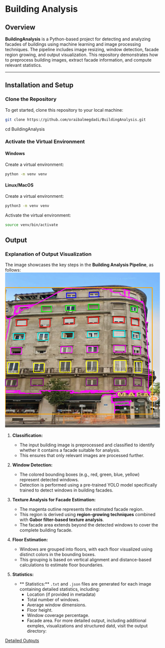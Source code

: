 # Building Analysis

## Overview

**BuildingAnalysis** is a Python-based project for detecting and analyzing facades of buildings using machine learning and image processing techniques. The pipeline includes image resizing, window detection, facade region growing, and output visualization. This repository demonstrates how to preprocess building images, extract facade information, and compute relevant statistics.

---

## Installation and Setup

### Clone the Repository

To get started, clone this repository to your local machine:

```bash
git clone https://github.com/oraibalmegdadi/BuildingAnalysis.git 
```
cd BuildingAnalysis


### Activate the Virtual Environment

#### Windows

Create a virtual environment:
```bash
python -m venv venv
```

#### Linux/MacOS
Create a virtual environment:

```bash
python3 -m venv venv
```
Activate the virtual environment:

```bash
source venv/bin/activate

```
## Output

### Explanation of Output Visualization

The image showcases the key steps in the **Building Analysis Pipeline**, as follows:
![Example Output](https://github.com/oraibalmegdadi/BuildingAnalysis/blob/main/output/facade_data/Untitled3_visualization.png)


1. **Classification:**
   - The input building image is preprocessed and classified to identify whether it contains a facade suitable for analysis.
   - This ensures that only relevant images are processed further.

2. **Window Detection:**
   - The colored bounding boxes (e.g., red, green, blue, yellow) represent detected windows.
   - Detection is performed using a pre-trained YOLO model specifically trained to detect windows in building facades.

3. **Texture Analysis for Facade Estimation:**
   - The magenta outline represents the estimated facade region. 
   - This region is derived using **region-growing techniques** combined with **Gabor filter-based texture analysis**.
   - The facade area extends beyond the detected windows to cover the complete building facade.

4. **Floor Estimation:**
   - Windows are grouped into floors, with each floor visualized using distinct colors in the bounding boxes.
   - This grouping is based on vertical alignment and distance-based calculations to estimate floor boundaries.

5. **Statistics:**
   - ** Statistics:**  `.txt` and  `.json` files are generated for each image containing detailed statistics, including:
     - Location (if provided in metadata)
     - Total number of windows.
     - Average window dimensions.
     - Floor height.
     - Window coverage percentage.
     - Facade area.
For more detailed output, including additional exmples, visualizations and structured datd, visit the output directory:

[Detailed Outputs](https://github.com/oraibalmegdadi/BuildingAnalysis/tree/main/output)

